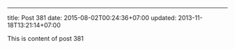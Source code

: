---
title: Post 381
date: 2015-08-02T00:24:36+07:00
updated: 2013-11-18T13:21:14+07:00

This is content of post 381